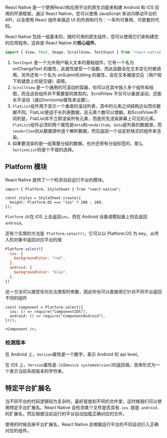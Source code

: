React Native 是一个使用React和应用平台的原生功能来构建 Android 和 iOS 应用的开源框架。通过 React Native，您可以使用 JavaScript 来访问移动平台的 API，以及使用 React 组件来描述 UI 的外观和行为：一系列可重用、可嵌套的代码。

React Native 包括一组基本的，随时可用的原生组件，您可以使用它们来构建您的应用程序。这些是 React Native 的**核心组件**。

```js
import { View, Text, Image, ScrollView, TextInput } from 'react-native';
```

1. `TextInput` 是一个允许用户输入文本的基础组件。它有一个名为 onChangeText 的属性，此属性接受一个函数，而此函数会在文本变化时被调用。另外还有一个名为 onSubmitEditing 的属性，会在文本被提交后（用户按下软键盘上的提交键）调用。
2. `ScrollView` 是一个通用的可滚动的容器，你可以在其中放入多个组件和视图，而且这些组件并不需要是同类型的。ScrollView 不仅可以垂直滚动，还能水平滚动（通过horizontal属性来设置）。
3. `FlatList`组件用于显示一个垂直的滚动列表，其中的元素之间结构近似而仅数据不同。FlatList更适于长列表数据，且元素个数可以增删。和ScrollView不同的是，FlatList并不立即渲染所有元素，而是优先渲染屏幕上可见的元素。`FlatList`组件必须的两个属性是`data`和`renderItem`。`data`是列表的数据源，而`renderItem`则从数据源中逐个解析数据，然后返回一个设定好格式的组件来渲染。
4. 如果要渲染的是一组需要分组的数据，也许还带有分组标签的，那么`SectionList`将是个不错的选择。

## Platform 模块

React Native 提供了一个检测当前运行平台的模块。

```tsx
import { Platform, StyleSheet } from "react-native";

const styles = StyleSheet.create({
  height: Platform.OS === "ios" ? 200 : 100,
});
```

`Platform.OS`在 iOS 上会返回`ios`，而在 Android 设备或模拟器上则会返回`android`。

还有个实用的方法是` Platform.select()`，它可以以 Platform.OS 为 key，从传入的对象中返回对应平台的值

```js
Platform.select({
  ios: {
    backgroundColor: "red",
  },
  android: {
    backgroundColor: "blue",
  },
})
```

这一方法可以接受任何合法类型的参数，因此你也可以直接用它针对不同平台返回不同的组件

```tsx
const Component = Platform.select({
  ios: () => require("ComponentIOS"),
  android: () => require("ComponentAndroid"),
})();

<Component />;
```

### 检测版本

在 Android 上，`Version`属性是一个数字，表示 Android 的 api level。

在 iOS 上，`Version`属性是`-[UIDevice systemVersion]`的返回值，具体形式为一个表示当前系统版本的字符串。

## 特定平台扩展名

当不同平台的代码逻辑较为复杂时，最好是放到不同的文件里，这时候我们可以使用特定平台扩展名。React Native 会检测某个文件是否具有`.ios.`或是`.android.`的扩展名，然后根据当前运行的平台自动加载正确对应的文件。

使用的时候去掉平台扩展名，React Native 会根据运行平台的不同自动引入正确对应的组件。

